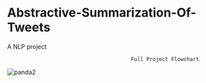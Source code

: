 

# Abstractive-Summarization-Of-Tweets
A NLP project

                                            Full Project Flowchart
![panda2](https://user-images.githubusercontent.com/99414608/232131389-fcbe9042-66a3-4054-8a59-a052f8f7c50e.jpg)

